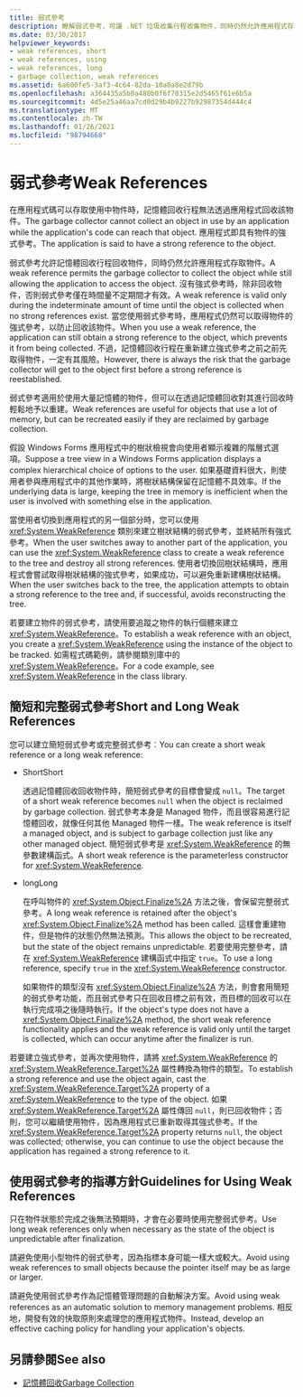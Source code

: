 ```yaml
---
title: 弱式參考
description: 瞭解弱式參考，可讓 .NET 垃圾收集行程收集物件，同時仍然允許應用程式存取物件。
ms.date: 03/30/2017
helpviewer_keywords:
- weak references, short
- weak references, using
- weak references, long
- garbage collection, weak references
ms.assetid: 6a600fe5-3af3-4c64-82da-10a0a8e2d79b
ms.openlocfilehash: a364435a5b0a480b0f6f70315e2d5465f61e6b5a
ms.sourcegitcommit: 4d5e25a46aa7cd0d29b4b9227b92987354d444c4
ms.translationtype: MT
ms.contentlocale: zh-TW
ms.lasthandoff: 01/26/2021
ms.locfileid: "98794668"
---
```

# <a name="weak-references"></a><span data-ttu-id="92d55-103">弱式參考</span><span class="sxs-lookup"><span data-stu-id="92d55-103">Weak References</span></span>

<span data-ttu-id="92d55-104">在應用程式碼可以存取使用中物件時，記憶體回收行程無法透過應用程式回收該物件。</span><span class="sxs-lookup"><span data-stu-id="92d55-104">The garbage collector cannot collect an object in use by an application while the application's code can reach that object.</span></span> <span data-ttu-id="92d55-105">應用程式即具有物件的強式參考。</span><span class="sxs-lookup"><span data-stu-id="92d55-105">The application is said to have a strong reference to the object.</span></span>  
  
 <span data-ttu-id="92d55-106">弱式參考允許記憶體回收行程回收物件，同時仍然允許應用程式存取物件。</span><span class="sxs-lookup"><span data-stu-id="92d55-106">A weak reference permits the garbage collector to collect the object while still allowing the application to access the object.</span></span> <span data-ttu-id="92d55-107">沒有強式參考時，除非回收物件，否則弱式參考僅在時間量不定期間才有效。</span><span class="sxs-lookup"><span data-stu-id="92d55-107">A weak reference is valid only during the indeterminate amount of time until the object is collected when no strong references exist.</span></span> <span data-ttu-id="92d55-108">當您使用弱式參考時，應用程式仍然可以取得物件的強式參考，以防止回收該物件。</span><span class="sxs-lookup"><span data-stu-id="92d55-108">When you use a weak reference, the application can still obtain a strong reference to the object, which prevents it from being collected.</span></span> <span data-ttu-id="92d55-109">不過，記憶體回收行程在重新建立強式參考之前之前先取得物件，一定有其風險。</span><span class="sxs-lookup"><span data-stu-id="92d55-109">However, there is always the risk that the garbage collector will get to the object first before a strong reference is reestablished.</span></span>  
  
 <span data-ttu-id="92d55-110">弱式參考適用於使用大量記憶體的物件，但可以在透過記憶體回收對其進行回收時輕鬆地予以重建。</span><span class="sxs-lookup"><span data-stu-id="92d55-110">Weak references are useful for objects that use a lot of memory, but can be recreated easily if they are reclaimed by garbage collection.</span></span>  
  
 <span data-ttu-id="92d55-111">假設 Windows Forms 應用程式中的樹狀檢視會向使用者顯示複雜的階層式選項。</span><span class="sxs-lookup"><span data-stu-id="92d55-111">Suppose a tree view in a Windows Forms application displays a complex hierarchical choice of options to the user.</span></span> <span data-ttu-id="92d55-112">如果基礎資料很大，則使用者參與應用程式中的其他作業時，將樹狀結構保留在記憶體不具效率。</span><span class="sxs-lookup"><span data-stu-id="92d55-112">If the underlying data is large, keeping the tree in memory is inefficient when the user is involved with something else in the application.</span></span>  
  
 <span data-ttu-id="92d55-113">當使用者切換到應用程式的另一個部分時，您可以使用 <xref:System.WeakReference> 類別來建立樹狀結構的弱式參考，並終結所有強式參考。</span><span class="sxs-lookup"><span data-stu-id="92d55-113">When the user switches away to another part of the application, you can use the <xref:System.WeakReference> class to create a weak reference to the tree and destroy all strong references.</span></span> <span data-ttu-id="92d55-114">使用者切換回樹狀結構時，應用程式會嘗試取得樹狀結構的強式參考，如果成功，可以避免重新建構樹狀結構。</span><span class="sxs-lookup"><span data-stu-id="92d55-114">When the user switches back to the tree, the application attempts to obtain a strong reference to the tree and, if successful, avoids reconstructing the tree.</span></span>  
  
 <span data-ttu-id="92d55-115">若要建立物件的弱式參考，請使用要追蹤之物件的執行個體來建立 <xref:System.WeakReference>。</span><span class="sxs-lookup"><span data-stu-id="92d55-115">To establish a weak reference with an object, you create a <xref:System.WeakReference> using the instance of the object to be tracked.</span></span> <span data-ttu-id="92d55-116">如需程式碼範例，請參閱類別庫中的 <xref:System.WeakReference>。</span><span class="sxs-lookup"><span data-stu-id="92d55-116">For a code example, see <xref:System.WeakReference> in the class library.</span></span>  
  
## <a name="short-and-long-weak-references"></a><span data-ttu-id="92d55-117">簡短和完整弱式參考</span><span class="sxs-lookup"><span data-stu-id="92d55-117">Short and Long Weak References</span></span>  

 <span data-ttu-id="92d55-118">您可以建立簡短弱式參考或完整弱式參考︰</span><span class="sxs-lookup"><span data-stu-id="92d55-118">You can create a short weak reference or a long weak reference:</span></span>  
  
- <span data-ttu-id="92d55-119">Short</span><span class="sxs-lookup"><span data-stu-id="92d55-119">Short</span></span>  
  
     <span data-ttu-id="92d55-120">透過記憶體回收回收物件時，簡短弱式參考的目標會變成 `null`。</span><span class="sxs-lookup"><span data-stu-id="92d55-120">The target of a short weak reference becomes `null` when the object is reclaimed by garbage collection.</span></span> <span data-ttu-id="92d55-121">弱式參考本身是 Managed 物件，而且很容易進行記憶體回收，就像任何其他 Managed 物件一樣。</span><span class="sxs-lookup"><span data-stu-id="92d55-121">The weak reference is itself a managed object, and is subject to garbage collection just like any other managed object.</span></span>  <span data-ttu-id="92d55-122">簡短弱式參考是 <xref:System.WeakReference> 的無參數建構函式。</span><span class="sxs-lookup"><span data-stu-id="92d55-122">A short weak reference is the parameterless constructor for <xref:System.WeakReference>.</span></span>  
  
- <span data-ttu-id="92d55-123">long</span><span class="sxs-lookup"><span data-stu-id="92d55-123">Long</span></span>  
  
     <span data-ttu-id="92d55-124">在呼叫物件的 <xref:System.Object.Finalize%2A> 方法之後，會保留完整弱式參考。</span><span class="sxs-lookup"><span data-stu-id="92d55-124">A long weak reference is retained after the object's <xref:System.Object.Finalize%2A> method has been called.</span></span> <span data-ttu-id="92d55-125">這樣會重建物件，但是物件的狀態仍然無法預測。</span><span class="sxs-lookup"><span data-stu-id="92d55-125">This allows the object to be recreated, but the state of the object remains unpredictable.</span></span> <span data-ttu-id="92d55-126">若要使用完整參考，請在 <xref:System.WeakReference> 建構函式中指定 `true`。</span><span class="sxs-lookup"><span data-stu-id="92d55-126">To use a long reference, specify `true` in the <xref:System.WeakReference> constructor.</span></span>  
  
     <span data-ttu-id="92d55-127">如果物件的類型沒有 <xref:System.Object.Finalize%2A> 方法，則會套用簡短的弱式參考功能，而且弱式參考只在回收目標之前有效，而目標的回收可以在執行完成項之後隨時執行。</span><span class="sxs-lookup"><span data-stu-id="92d55-127">If the object's type does not have a <xref:System.Object.Finalize%2A> method, the short weak reference functionality applies and the weak reference is valid only until the target is collected, which can occur anytime after the finalizer is run.</span></span>  
  
 <span data-ttu-id="92d55-128">若要建立強式參考，並再次使用物件，請將 <xref:System.WeakReference> 的 <xref:System.WeakReference.Target%2A> 屬性轉換為物件的類型。</span><span class="sxs-lookup"><span data-stu-id="92d55-128">To establish a strong reference and use the object again, cast the <xref:System.WeakReference.Target%2A> property of a <xref:System.WeakReference> to the type of the object.</span></span> <span data-ttu-id="92d55-129">如果 <xref:System.WeakReference.Target%2A> 屬性傳回 `null`，則已回收物件；否則，您可以繼續使用物件，因為應用程式已重新取得其強式參考。</span><span class="sxs-lookup"><span data-stu-id="92d55-129">If the <xref:System.WeakReference.Target%2A> property returns `null`, the object was collected; otherwise, you can continue to use the object because the application has regained a strong reference to it.</span></span>  
  
## <a name="guidelines-for-using-weak-references"></a><span data-ttu-id="92d55-130">使用弱式參考的指導方針</span><span class="sxs-lookup"><span data-stu-id="92d55-130">Guidelines for Using Weak References</span></span>  

 <span data-ttu-id="92d55-131">只在物件狀態於完成之後無法預期時，才會在必要時使用完整弱式參考。</span><span class="sxs-lookup"><span data-stu-id="92d55-131">Use long weak references only when necessary as the state of the object is unpredictable after finalization.</span></span>  
  
 <span data-ttu-id="92d55-132">請避免使用小型物件的弱式參考，因為指標本身可能一樣大或較大。</span><span class="sxs-lookup"><span data-stu-id="92d55-132">Avoid using weak references to small objects because the pointer itself may be as large or larger.</span></span>  
  
 <span data-ttu-id="92d55-133">請避免使用弱式參考作為記憶體管理問題的自動解決方案。</span><span class="sxs-lookup"><span data-stu-id="92d55-133">Avoid using weak references as an automatic solution to memory management problems.</span></span> <span data-ttu-id="92d55-134">相反地，開發有效的快取原則來處理您的應用程式物件。</span><span class="sxs-lookup"><span data-stu-id="92d55-134">Instead, develop an effective caching policy for handling your application's objects.</span></span>  
  
## <a name="see-also"></a><span data-ttu-id="92d55-135">另請參閱</span><span class="sxs-lookup"><span data-stu-id="92d55-135">See also</span></span>

- [<span data-ttu-id="92d55-136">記憶體回收</span><span class="sxs-lookup"><span data-stu-id="92d55-136">Garbage Collection</span></span>](index.md)
